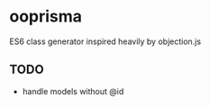 # ooprisma

ES6 class generator inspired heavily by objection.js

## TODO

- handle models without @id
